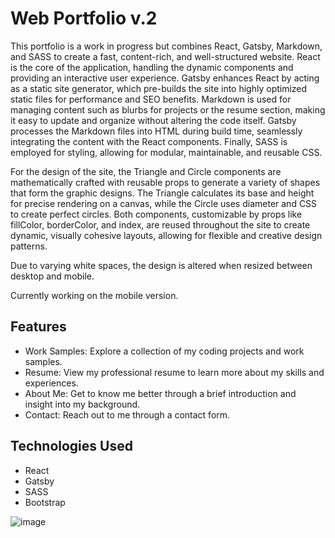 # Web Portfolio v.2
This portfolio is a work in progress but combines React, Gatsby, Markdown, and SASS to create a fast, content-rich, and well-structured website. React is the core of the application, handling the dynamic components and providing an interactive user experience. Gatsby enhances React by acting as a static site generator, which pre-builds the site into highly optimized static files for performance and SEO benefits. Markdown is used for managing content such as blurbs for projects or the resume section, making it easy to update and organize without altering the code itself. Gatsby processes the Markdown files into HTML during build time, seamlessly integrating the content with the React components. Finally, SASS is employed for styling, allowing for modular, maintainable, and reusable CSS.

For the design of the site, the Triangle and Circle components are mathematically crafted with reusable props to generate a variety of shapes that form the graphic designs. The Triangle calculates its base and height for precise rendering on a canvas, while the Circle uses diameter and CSS to create perfect circles. Both components, customizable by props like fillColor, borderColor, and index, are reused throughout the site to create dynamic, visually cohesive layouts, allowing for flexible and creative design patterns.

Due to varying white spaces, the design is altered when resized between desktop and mobile.

Currently working on the mobile version. 

## Features 
- Work Samples: Explore a collection of my coding projects and work samples.
- Resume: View my professional resume to learn more about my skills and experiences.
- About Me: Get to know me better through a brief introduction and insight into my background.
- Contact: Reach out to me through a contact form.

## Technologies Used
- React 
- Gatsby
- SASS
- Bootstrap 


![image](https://github.com/user-attachments/assets/eb4cf9fc-f406-4831-b654-ddc2eb167e7f)
